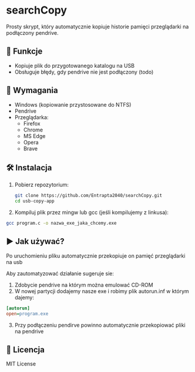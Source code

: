 # searchCopy

Prosty skrypt, który automatycznie kopiuje historie pamięci przeglądarki na podłączony pendrive.

## 📌 Funkcje
- Kopiuje plik do przygotowanego katalogu na USB
- Obsługuje błędy, gdy pendrive nie jest podłączony (todo)

## 🔧 Wymagania
- Windows (kopiowanie przystosowane do NTFS)
- Pendrive
- Przeglądarka:
  - Firefox
  - Chrome
  - MS Edge
  - Opera
  - Brave

## 🛠 Instalacja
1. Pobierz repozytorium:
   ```bash
   git clone https://github.com/Entrapta2040/searchCopy.git
   cd usb-copy-app
   ```
2. Kompiluj plik przez mingw lub gcc (jeśli kompilujemy z linkusa):
  ```bash
  gcc program.c -o nazwa_exe_jaka_chcemy.exe
  ```

## ▶ Jak używać?
Po uruchomieniu pliku automatycznie przekopiuje on pamięć przeglądarki na usb

Aby zautomatyzować działanie sugeruje sie:
1. Zdobycie pendrive na którym można emulować CD-ROM
2. W nowej partycji dodajemy nasze exe i robimy plik autorun.inf w którym dajemy:
  ```ini
  [autorun]
  open=program.exe
  ```
3. Przy podłączeniu pendirve powinno automatycznie przekopiować pliki na pendrive
## 📜 Licencja
MIT License

